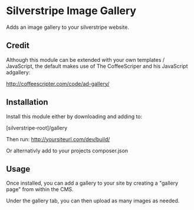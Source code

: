 Silverstripe Image Gallery
==========================

Adds an image gallery to your silverstripe website.

## Credit
Although this module can be extended with your own templates / JavaScript, the default makes use of The CoffeeScriper and his JavaScript adgallery:

http://coffeescripter.com/code/ad-gallery/

## Installation
Install this module either by downloading and adding to:

[silverstripe-root]/gallery

Then run: http://yoursiteurl.com/dev/build/

Or alternativly add to your projects composer.json

## Usage
Once installed, you can add a gallery to your site by creating a "gallery page" from within the CMS.

Under the gallery tab, you can then upload as many images as needed. 
